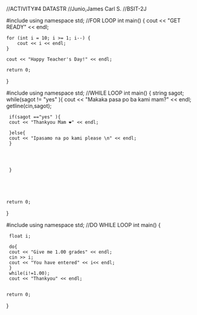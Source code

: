 //ACTIVITY#4 DATASTR
//Junio,James Carl S.
//BSIT-2J

#include <iostream>
using namespace std;
//FOR LOOP
int main() {
     cout << "GET READY" << endl;

    for (int i = 10; i >= 1; i--) {
        cout << i << endl;
    }

    cout << "Happy Teacher's Day!" << endl;

    return 0;
}

#include <iostream>
using namespace std;
//WHILE LOOP
int main() {
     string sagot;
     while(sagot != "yes" ){
     cout << "Makaka pasa po ba kami mam?" << endl;
     getline(cin,sagot);
     
     if(sagot =="yes" ){
     cout << "Thankyou Mam ❤" << endl;
     
     }else{
     cout << "Ipasamo na po kami please \n" << endl;
     }
     
     
     
     
     }
     
     
     
     
     
    return 0;
}



#include <iostream>
using namespace std;
//DO WHILE LOOP
int main() {
     
     float i;
     
     do{
     cout << "Give me 1.00 grades" << endl;
     cin >> i;
     cout << "You have entered" << i<< endl;
     }
     while(i!=1.00);
     cout << "Thankyou" << endl;
     
     
    return 0;
}
